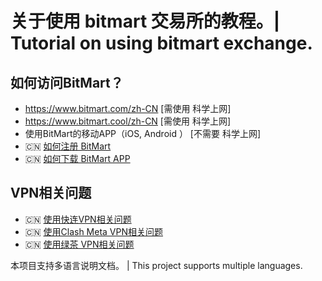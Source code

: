 #  关于使用 bitmart 交易所的教程。| Tutorial on using bitmart exchange.

## 如何访问BitMart？
* https://www.bitmart.com/zh-CN  [需使用 科学上网]
* https://www.bitmart.cool/zh-CN  [需使用 科学上网]
* 使用BitMart的移动APP（iOS, Android ） [不需要 科学上网]
* 🇨🇳 [如何注册 BitMart](README.zh.register.md)
* 🇨🇳 [如何下载 BitMart APP](README.zh.download.md)


## VPN相关问题
* 🇨🇳 [使用快连VPN相关问题](README.zh.vpn-letsvpn.md)
* 🇨🇳 [使用Clash Meta VPN相关问题](README.zh.vpn-letsvpn.md)
* 🇨🇳 [使用绿茶 VPN相关问题](README.zh.vpn-lvcha.md)

本项目支持多语言说明文档。  |  This project supports multiple languages.
